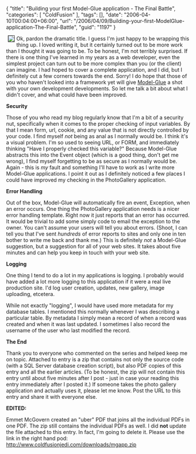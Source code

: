 {
	"title": "Building your first Model-Glue application - The Final Battle",
	"categories": [
		"ColdFusion"
	],
	"tags": [],
	"date": "2006-04-10T00:04:00+06:00",
	"url": "/2006/04/09/Building-your-first-ModelGlue-application-The-Final-Battle",
	"guid": "1197"
}

<img src="http://ray.camdenfamily.com/images/mg.jpg" align="left" border="1" hspace="5">
Ok, pardon the dramatic title. I guess I'm just happy to be wrapping this thing up. I loved writing it, but it certainly turned out to be more work than I thought it was going to be. To be honest, I'm not terribly surprised. If there is one thing I've learned in my years as a web developer, even the simplest project can turn out to be more complex than you (or the client) can imagine. I had hoped to cover a complete application, and I did, but I definitely cut a few corners towards the end. Sorry! I do hope that those of you who haven't looked into a framework yet will give <a href="http://www.modelglue.com">Model-Glue</a> a shot with your own development developments. So let me talk a bit about what I didn't cover, and what could have been improved.

<b>Security</b>

Those of you who read my blog regularly know that I'm a bit of a security nut, specifically when it comes to the proper checking of input variables. By that I mean form, url, cookie, and any value that is not directly controlled by your code. I find myself <i>not</i> being as anal as I normally would be. I think it's a visual problem. I'm so used to seeing URL, or FORM, and immediately thinking "Have I properly checked this variable?" Because Model-Glue abstracts this into the Event object (which is a good thing, don't get me wrong), I find myself forgetting to be as secure as I normally would be. Again - this is <i>my</i> fault and something I'll have to work as I write more Model-Glue applications. I point it out as I definitely noticed a few places I could have improved my checking in the PhotoGallery application. 

<b>Error Handling</b>

Out of the box, Model-Glue will automatically fire an event, Exception, when an error occurs. One thing the PhotoGallery application needs is a nicer error handling template. Right now it just reports that an error has occurred. It would be trivial to add some simply code to email the exception to the owner. You can't assume your users will tell you about errors. (Shoot, I can tell you that I've sent <i>hundreds</i> of error reports to sites and only one in ten bother to write me back and thank me.) This is definitely <i>not</i> a Model-Glue suggestion, but a suggestion for all of your web sites. It takes about five minutes and can help you keep in touch with your web site.

<b>Logging</b>

One thing I tend to do a lot in my applications is logging. I probably would have added a lot more logging to this application if it were a real live production site. I'd log user creation, updates, new gallery, image uploading, etcetera. 

While not exactly "logging", I would have used more metadata for my database tables. I mentioned this normally whenever I was describing a particular table. By metadata I simply mean a record of when a record was created and when it was last updated. I sometimes I also record the username of the user who last modified the record. 

<b>The End</b>

Thank you to everyone who commented on the series and helped keep me on topic. Attached to entry is a zip that contains not only the source code (with a SQL Server database creation script), but also PDF copies of this entry and all the earlier articles. (To be honest, the zip will not contain this entry until about five minutes after I post - just in case your reading this entry immediately after I posted it.) If someone takes the photo gallery application and actually uses it, please let me know. Post the URL to this entry and share it with everyone else.

<b>EDITED:</b>

Emmet McGovern created an "uber" PDF that joins all the individual PDFs in one PDF. The zip still contains the individual PDFs as well. I did <b>not</b> update the file attached to this entry. In fact, I'm going to delete it. Please use the link in the right hand pod: <a href="http://www.raymondcamden.com/downloads/mgapp.zip">http://www.coldfusionjedi.com/downloads/mgapp.zip</a>